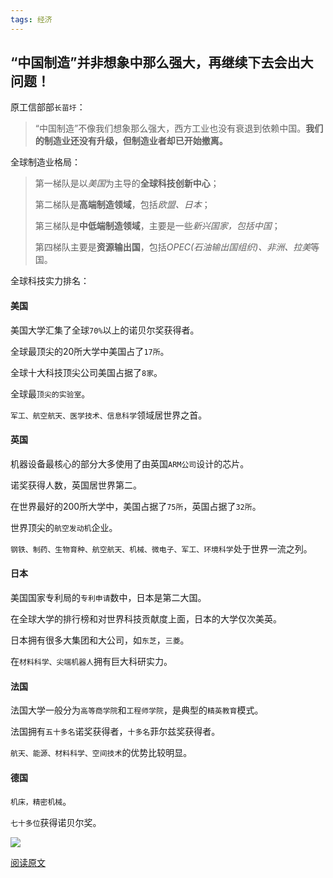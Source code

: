 ```yaml
---
tags: 经济
---
```


## “中国制造”并非想象中那么强大，再继续下去会出大问题！

原工信部部`长苗圩`：

>  “中国制造”不像我们想象那么强大，西方工业也没有衰退到依赖中国。**我们的制造业还没有升级，但制造业者却已开始撤离。**

全球制造业格局：

> 第一梯队是以*美国*为主导的**全球科技创新中心**；
>
> 第二梯队是**高端制造领域**，包括*欧盟、日本*；
>
> 第三梯队是**中低端制造领域**，主要是一些*新兴国家，包括中国*；
>
> 第四梯队主要是**资源输出国**，包括*OPEC(石油输出国组织)、非洲、拉美*等国。

全球科技实力排名：



#### 美国

美国大学汇集了全球`70%`以上的诺贝尔奖获得者。

全球最顶尖的20所大学中美国占了`17所`。

全球十大科技顶尖公司美国占据了`8家`。

全球最`顶尖的实验室`。

`军工、航空航天、医学技术、信息科学`领域居世界之首。



#### 英国

机器设备最核心的部分大多使用了由英国`ARM公司`设计的芯片。

诺奖获得人数，英国居世界第二。

在世界最好的200所大学中，美国占据了`75所`，英国占据了`32所`。

世界顶尖的`航空发动机`企业。

`钢铁、制药、生物育种、航空航天、机械、微电子、军工、环境科学`处于世界一流之列。



#### 日本

美国国家专利局的`专利申请`数中，日本是第二大国。

在全球大学的排行榜和对世界科技贡献度上面，日本的大学仅次美英。

日本拥有很多大集团和大公司，如`东芝`，`三菱`。

在`材料科学、尖端机器人`拥有巨大科研实力。



#### 法国

法国大学一般分为`高等商学院`和`工程师学院`，是典型的`精英教育`模式。

法国拥有`五十多名`诺奖获得者，`十多名`菲尔兹奖获得者。

`航天、能源、材料科学、空间技术`的优势比较明显。



#### 德国

`机床，精密机械`。

`七十多位`获得诺贝尔奖。

![](http://8.134.51.249/DailyRead/assets/images/0208-4.webp)



[阅读原文](https://mp.weixin.qq.com/s/EktOyfAezkLLeQ-sDH2LSw)